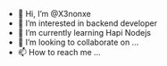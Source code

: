 - 👋 Hi, I’m @X3nonxe
- 👀 I’m interested in backend developer
- 🌱 I’m currently learning Hapi Nodejs
- 💞️ I’m looking to collaborate on ...
- 📫 How to reach me ...

<!---
X3nonxe/X3nonxe is a ✨ special ✨ repository because its `README.md` (this file) appears on your GitHub profile.
You can click the Preview link to take a look at your changes.
--->
